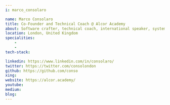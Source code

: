 ```yaml
---
i: marco_consolaro

name: Marco Consolaro
title: Co-Founder and Technical Coach @ Alcor Academy
about: Software crafter, technical coach, international speaker, systems thinker, symmathecist, philosopher - all mixed with some Venetian humor. Co-author of the award-winning book "Agile Technical Practices Distilled - A learning journey in technical practices and principles of software design". He has been working for the past 20 years between Italy and UK, embracing ideas from Lean, Agile, eXtreme Programming, Domain-Driven Design, and Systems Thinking.
location: London, United Kingdom
specialities:
    - 
    - 
tech-stack: 

linkedin: https://www.linkedin.com/in/consolaro/
twitter: https://twitter.com/consolondon
github: https://github.com/conso
xing: 
website: https://alcor.academy/
youtube: 
medium: 
blog: 
---
```

